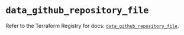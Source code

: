# `data_github_repository_file`

Refer to the Terraform Registry for docs: [`data_github_repository_file`](https://registry.terraform.io/providers/integrations/github/6.2.1/docs/data-sources/repository_file).
